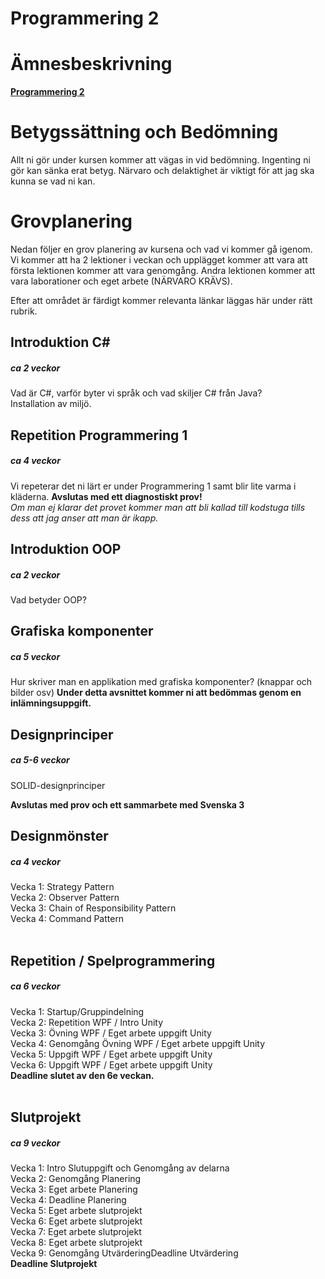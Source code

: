 # Programmering 2

# Ämnesbeskrivning

<b>[Programmering 2](https://www.skolverket.se/undervisning/gymnasieskolan/laroplan-program-och-amnen-i-gymnasieskolan/gymnasieprogrammen/amne?url=1530314731%2Fsyllabuscw%2Fjsp%2Fsubject.htm%3FsubjectCode%3DPRR%26tos%3Dgy&sv.url=12.5dfee44715d35a5cdfa92a3)</b>

# Betygssättning och Bedömning
Allt ni gör under kursen kommer att vägas in vid bedömning.
Ingenting ni gör kan sänka erat betyg. Närvaro och delaktighet är viktigt för att jag ska kunna se vad ni kan.

# Grovplanering
Nedan följer en grov planering av kursena och vad vi kommer gå igenom.</br>
Vi kommer att ha 2 lektioner i veckan och upplägget kommer att vara att första lektionen kommer att vara genomgång. Andra lektionen kommer att vara laborationer och eget arbete (NÄRVARO KRÄVS).

Efter att området är färdigt kommer relevanta länkar läggas här under rätt rubrik.

## Introduktion C#
##### ca 2 veckor
Vad är C#, varför byter vi språk och vad skiljer C# från Java? </br>
Installation av miljö.

## Repetition Programmering 1
##### ca 4 veckor
Vi repeterar det ni lärt er under Programmering 1 samt blir lite varma i kläderna.
<b>Avslutas med ett diagnostiskt prov!</b></br> _Om man ej klarar det provet kommer man att bli kallad till kodstuga tills dess att jag anser att man är ikapp._

## Introduktion OOP
##### ca 2 veckor
Vad betyder OOP?

## Grafiska komponenter
##### ca 5 veckor
Hur skriver man en applikation med grafiska komponenter? (knappar och bilder osv)
<b>Under detta avsnittet kommer ni att bedömmas genom en inlämningsuppgift.</b>

## Designprinciper
##### ca 5-6 veckor
SOLID-designprinciper

<b>Avslutas med prov och ett sammarbete med Svenska 3</b>

## Designmönster
##### ca 4 veckor
Vecka 1: Strategy Pattern </br>
Vecka 2: Observer Pattern </br>
Vecka 3: Chain of Responsibility Pattern </br>
Vecka 4: Command Pattern </br>
</br>
## Repetition / Spelprogrammering
##### ca 6 veckor
Vecka 1: Startup/Gruppindelning </br>
Vecka 2: Repetition WPF / Intro Unity </br>
Vecka 3: Övning WPF / Eget arbete uppgift Unity </br>
Vecka 4: Genomgång Övning WPF / Eget arbete uppgift Unity </br>
Vecka 5: Uppgift WPF / Eget arbete uppgift Unity </br>
Vecka 6: Uppgift WPF / Eget arbete uppgift Unity </br>
<b>Deadline slutet av den 6e veckan.</b> </br>
</br>
## Slutprojekt
##### ca 9 veckor
Vecka 1: Intro Slutuppgift och Genomgång av delarna </br>
Vecka 2: Genomgång Planering </br>
Vecka 3: Eget arbete Planering </br>
Vecka 4: Deadline Planering </br>
Vecka 5: Eget arbete slutprojekt </br>
Vecka 6: Eget arbete slutprojekt </br>
Vecka 7: Eget arbete slutprojekt </br>
Vecka 8: Eget arbete slutprojekt </br>
Vecka 9: Genomgång UtvärderingDeadline Utvärdering </br>
<b>Deadline Slutprojekt</b>
